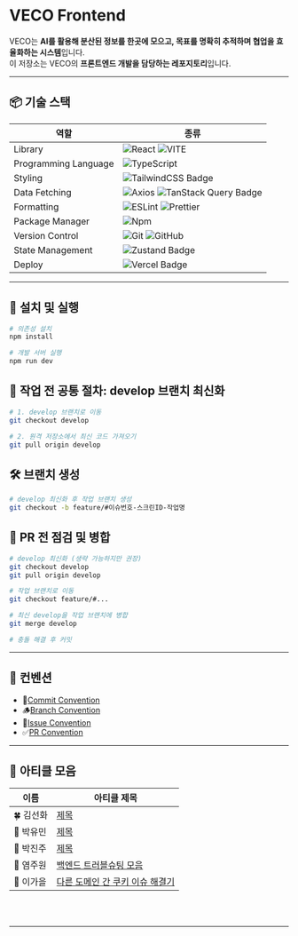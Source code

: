 # VECO Frontend

VECO는 **AI를 활용해 분산된 정보를 한곳에 모으고, 목표를 명확히 추적하며 협업을 효율화하는 시스템**입니다.  
이 저장소는 VECO의 **프론트엔드 개발을 담당하는 레포지토리**입니다.

---

## 📦 기술 스택

| 역할                 | 종류                                                                                                                                                                                                                 |
| -------------------- | -------------------------------------------------------------------------------------------------------------------------------------------------------------------------------------------------------------------- |
| Library              | ![React](https://img.shields.io/badge/React-61DAFB?style=for-the-badge&logo=React&logoColor=white) ![VITE](https://img.shields.io/badge/VITE-646CFF?style=for-the-badge&logo=Vite&logoColor=white)                   |
| Programming Language | ![TypeScript](https://img.shields.io/badge/TypeScript-3178C6.svg?style=for-the-badge&logo=TypeScript&logoColor=white)                                                                                                |
| Styling              |  <img src="https://img.shields.io/badge/-Tailwind%20CSS-%231a202c?style=for-the-badge&logo=tailwind-css" alt="TailwindCSS Badge" />|
| Data Fetching        | ![Axios](https://img.shields.io/badge/Axios-5A29E4?style=for-the-badge&logo=Axios&logoColor=white) <img src="https://img.shields.io/badge/TanStack%20Query-FF4154?style=for-the-badge&logo=TanStack-Query&logoColor=white" alt="TanStack Query Badge" /> |
| Formatting           | ![ESLint](https://img.shields.io/badge/ESLint-4B3263?style=for-the-badge&logo=eslint&logoColor=white) ![Prettier](https://img.shields.io/badge/Prettier-F7B93E?style=for-the-badge&logo=prettier&logoColor=white)    |
| Package Manager      | ![Npm](https://img.shields.io/badge/npm%20-grey?style=for-the-badge&logo=npm)                                                                                                                      |
| Version Control      | ![Git](https://img.shields.io/badge/git-%23F05033.svg?style=for-the-badge&logo=git&logoColor=white) ![GitHub](https://img.shields.io/badge/github-%23121011.svg?style=for-the-badge&logo=github&logoColor=white)     |
| State Management     | <img src="https://img.shields.io/badge/Zustand-2D3748?style=for-the-badge&logo=Zustand&logoColor=white" alt="Zustand Badge" />  |
| Deploy               | <img src="https://img.shields.io/badge/Vercel-000000?style=for-the-badge&logo=Vercel&logoColor=white" alt="Vercel Badge" /> |

---

## 🚀 설치 및 실행

```bash
# 의존성 설치
npm install

# 개발 서버 실행
npm run dev
```


## 🔧 작업 전 공통 절차: develop 브랜치 최신화

```bash
# 1. develop 브랜치로 이동
git checkout develop

# 2. 원격 저장소에서 최신 코드 가져오기
git pull origin develop
```


## 🛠 브랜치 생성

```bash
# develop 최신화 후 작업 브랜치 생성
git checkout -b feature/#이슈번호-스크린ID-작업명
```


## 🚀 PR 전 점검 및 병합

```bash
# develop 최신화 (생략 가능하지만 권장)
git checkout develop
git pull origin develop

# 작업 브랜치로 이동
git checkout feature/#...

# 최신 develop을 작업 브랜치에 병합
git merge develop

# 충돌 해결 후 커밋
```

---

## 📏 컨벤션

- 🌿[Commit Convention](https://pretty-tumbleweed-40b.notion.site/Github-Commit-Convention-2212d37cca1180f882f6c607935e07bb?source=copy_link)
- 🪵[Branch Convention](https://pretty-tumbleweed-40b.notion.site/Github-Branch-Convention-2212d37cca1180b99416cae996470a9d?source=copy_link)
- 📌[Issue Convention](https://pretty-tumbleweed-40b.notion.site/ISSUE-2212d37cca1180b5b904fc4ea5653f54?source=copy_link)
- ✅[PR Convention](https://pretty-tumbleweed-40b.notion.site/PR-2212d37cca1180608135d6bccffeaed6?source=copy_link)

---

## 📖 아티클 모음
| 이름     | 아티클 제목                                                                                                                             |
| ------ | ---------------------------------------------------------------------------------------------------------------------------------- |
| 🍀 김선화 | [제목]()                                                                                                                             |
| 🍒 박유민 | [제목]()                                                                                                                             |
| 💎 박진주 | [제목]()                                                                                                                             |
| 🎀 염주원 | [백엔드 트러블슈팅 모음](https://velog.io/@hijuwon/%EB%B0%B1%ED%98%B8-Veco-%ED%8A%B8%EB%9F%AC%EB%B8%94%EC%8A%88%ED%8C%85-%EB%AA%A8%EC%9D%8C) |
| 🍁 이가을 | [다른 도메인 간 쿠키 이슈 해결기](https://velog.io/@gaeulzzang/다른-도메인-간-쿠키-이슈-해결기)                                                              |

<br/>
<br/>

---
